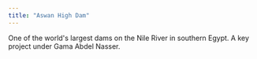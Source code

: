 ```yaml
---
title: "Aswan High Dam"
---
```

One of the world's largest dams on the Nile River in southern Egypt. A key project under Gama Abdel Nasser.

